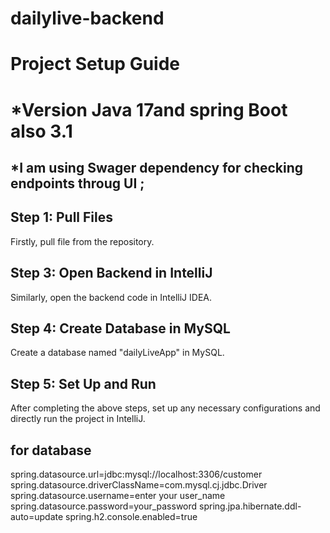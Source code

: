 # dailylive-backend
# Project Setup Guide
# *Version Java 17and spring Boot also 3.1

## *I am using Swager dependency for checking endpoints throug UI ;
## Step 1: Pull Files
Firstly, pull file from the repository.


## Step 3: Open Backend in IntelliJ
Similarly, open the backend code in IntelliJ IDEA.

## Step 4: Create Database in MySQL
Create a database named "dailyLiveApp" in MySQL.

## Step 5: Set Up and Run
After completing the above steps, set up any necessary configurations and directly run the project in IntelliJ.



##  for database
spring.datasource.url=jdbc:mysql://localhost:3306/customer
spring.datasource.driverClassName=com.mysql.cj.jdbc.Driver
spring.datasource.username=enter your user_name
spring.datasource.password=your_password
spring.jpa.hibernate.ddl-auto=update
spring.h2.console.enabled=true
